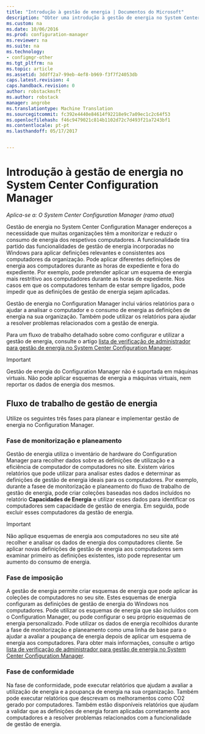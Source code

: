 ```yaml
---
title: "Introdução à gestão de energia | Documentos do Microsoft"
description: "Obter uma introdução à gestão de energia no System Center Configuration Manager."
ms.custom: na
ms.date: 10/06/2016
ms.prod: configuration-manager
ms.reviewer: na
ms.suite: na
ms.technology:
- configmgr-other
ms.tgt_pltfrm: na
ms.topic: article
ms.assetid: 3ddff2a7-99eb-4ef8-b969-f3f7f24053db
caps.latest.revision: 4
caps.handback.revision: 0
author: robstackmsft
ms.author: robstack
manager: angrobe
ms.translationtype: Machine Translation
ms.sourcegitcommit: fc392e4440e84614f92218e9c7a09ec1c2c64f53
ms.openlocfilehash: f46c9479021c814b1102d72c7d493f21a7243bf1
ms.contentlocale: pt-pt
ms.lasthandoff: 05/17/2017


---
```

# <a name="introduction-to-power-management-in-system-center-configuration-manager"></a>Introdução à gestão de energia no System Center Configuration Manager

*Aplica-se a: O System Center Configuration Manager (ramo atual)*

Gestão de energia no System Center Configuration Manager endereços a necessidade que muitas organizações têm a monitorizar e reduzir o consumo de energia dos respetivos computadores. A funcionalidade tira partido das funcionalidades de gestão de energia incorporadas no Windows para aplicar definições relevantes e consistentes aos computadores da organização. Pode aplicar diferentes definições de energia aos computadores durante as horas de expediente e fora do expediente. Por exemplo, pode pretender aplicar um esquema de energia mais restritivo aos computadores durante as horas de expediente. Nos casos em que os computadores tenham de estar sempre ligados, pode impedir que as definições de gestão de energia sejam aplicadas.  

 Gestão de energia no Configuration Manager inclui vários relatórios para o ajudar a analisar o computador e o consumo de energia as definições de energia na sua organização. Também pode utilizar os relatórios para ajudar a resolver problemas relacionados com a gestão de energia.  

 Para um fluxo de trabalho detalhado sobre como configurar e utilizar a gestão de energia, consulte o artigo [lista de verificação de administrador para gestão de energia no System Center Configuration Manager](../../../../core/clients/manage/power/administrator-checklist-for-power-management.md).  

> [!IMPORTANT]  
>  Gestão de energia do Configuration Manager não é suportada em máquinas virtuais. Não pode aplicar esquemas de energia a máquinas virtuais, nem reportar os dados de energia dos mesmos.  

## <a name="the-power-management-workflow"></a>Fluxo de trabalho de gestão de energia  
 Utilize os seguintes três fases para planear e implementar gestão de energia no Configuration Manager.  

### <a name="monitoring-and-planning-phase"></a>Fase de monitorização e planeamento  
 Gestão de energia utiliza o inventário de hardware do Configuration Manager para recolher dados sobre as definições de utilização e a eficiência de computador de computadores no site. Existem vários relatórios que pode utilizar para analisar estes dados e determinar as definições de gestão de energia ideais para os computadores. Por exemplo, durante a fasee de monitorização e planeamento do fluxo de trabalho de gestão de energia, pode criar coleções baseadas nos dados incluídos no relatório **Capacidades de Energia** e utilizar esses dados para identificar os computadores sem capacidade de gestão de energia. Em seguida, pode excluir esses computadores da gestão de energia.  

> [!IMPORTANT]  
>  Não aplique esquemas de energia aos computadores no seu site até recolher e analisar os dados de energia dos computadores cliente. Se aplicar novas definições de gestão de energia aos computadores sem examinar primeiro as definições existentes, isto pode representar um aumento do consumo de energia.  

### <a name="enforcement-phase"></a>Fase de imposição  
 A gestão de energia permite criar esquemas de energia que pode aplicar às coleções de computadores no seu site. Estes esquemas de energia configuram as definições de gestão de energia do Windows nos computadores. Pode utilizar os esquemas de energia que são incluídos com o Configuration Manager, ou pode configurar o seu próprio esquemas de energia personalizado. Pode utilizar os dados de energia recolhidos durante a fase de monitorização e planeamento como uma linha de base para o ajudar a avaliar a poupança de energia depois de aplicar um esquema de energia aos computadores. Para obter mais informações, consulte o artigo [lista de verificação de administrador para gestão de energia no System Center Configuration Manager](../../../../core/clients/manage/power/administrator-checklist-for-power-management.md).  

### <a name="compliance-phase"></a>Fase de conformidade  
 Na fase de conformidade, pode executar relatórios que ajudam a avaliar a utilização de energia e a poupança de energia na sua organização. Também pode executar relatórios que descrevam os melhoramentos como CO2 gerado por computadores. Também estão disponíveis relatórios que ajudam a validar que as definições de energia foram aplicadas corretamente aos computadores e a resolver problemas relacionados com a funcionalidade de gestão de energia.  

